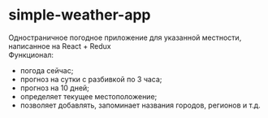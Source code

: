# simple-weather-app
Одностраничное погодное приложение для указанной местности, написанное на React + Redux <br />
  Функционал:
- погода сейчас;
- прогноз на сутки с разбивкой по 3 часа;
- прогноз на 10 дней;
- определяет текущее местоположение;
- позволяет добавлять, запоминает названия городов, регионов и т.д.
